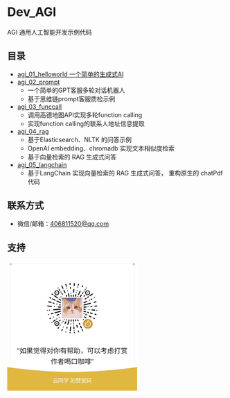 # Dev_AGI
AGI 通用人工智能开发示例代码

## 目录
- [agi_01_helloworld 一个简单的生成式AI](devagi/agi_01_helloworld)
- [agi_02_prompt](devagi/agi_02_prompt)
  - 一个简单的GPT客服多轮对话机器人
  - 基于思维链prompt客服质检示例
- [agi_03_funccall](devagi/agi_03_funccall)
  - 调用高德地图API实现多轮function calling
  - 实现function calling的联系人地址信息提取
- [agi_04_rag](devagi/agi_04_rag)
  - 基于Elasticsearch、NLTK 的问答示例
  - OpenAI embedding、chromadb 实现文本相似度检索
  - 基于向量检索的 RAG 生成式问答
- [agi_05_langchain](devagi/agi_05_langchain)
  - 基于LangChain 实现向量检索的 RAG 生成式问答， 重构原生的 chatPdf代码


## 联系方式

- 微信/邮箱：406811520@qq.com

## 支持
<img alt="scan_code.jpg" height="300" src="scan_code.jpg" width="300"/>